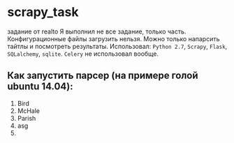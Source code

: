 # scrapy_task
задание от realto
Я выполнил не все задание, только часть. Конфигурационные файлы загрузить нельзя. Можно только напарсить тайтлы и посмотреть результаты. Использовал: `Python 2.7`, `Scrapy`, `Flask`, `SQLalchemy`, `sqlite`. `Celery` не использовал вообще. 
## Как запустить парсер (на примере голой ubuntu 14.04):
1.  Bird
2.  McHale
3.  Parish
4.  asg
5.  
